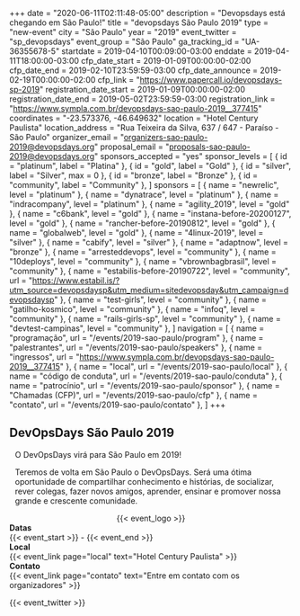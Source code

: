 +++
date = "2020-06-11T02:11:48-05:00"
description = "Devopsdays está chegando em São Paulo!"
title = "devopsdays São Paulo 2019"
type = "new-event"
city = "São Paulo"
year = "2019"
event_twitter = "sp_devopsdays"
event_group = "São Paulo"
ga_tracking_id = "UA-36355678-5"
startdate = 2019-04-10T00:09:00-03:00
enddate = 2019-04-11T18:00:00-03:00
cfp_date_start = 2019-01-09T00:00:00-02:00
cfp_date_end = 2019-02-10T23:59:59-03:00
cfp_date_announce = 2019-02-19T00:00:00-02:00
cfp_link = "https://www.papercall.io/devopsdays-sp-2019"
registration_date_start = 2019-01-09T00:00:00-02:00
registration_date_end = 2019-05-02T23:59:59-03:00
registration_link = "https://www.sympla.com.br/devopsdays-sao-paulo-2019__377415"
coordinates = "-23.573376, -46.649632"
location = "Hotel Century Paulista"
location_address = "Rua Teixeira da Silva, 637 / 647 - Paraíso - São Paulo"
organizer_email = "organizers-sao-paulo-2019@devopsdays.org"
proposal_email = "proposals-sao-paulo-2019@devopsdays.org"
sponsors_accepted = "yes"
sponsor_levels = [
    { id = "platinum", label = "Platina" },
    { id = "gold", label = "Gold" },
    { id = "silver", label = "Silver", max = 0 },
    { id = "bronze", label = "Bronze" },
    { id = "community", label = "Community" },
]
sponsors = [
    { name = "newrelic", level = "platinum" },
    { name = "dynatrace", level = "platinum" },
    { name = "indracompany", level = "platinum" },
    { name = "agility_2019", level = "gold" },
    { name = "c6bank", level = "gold" },
    { name = "instana-before-20200127", level = "gold" },
    { name = "rancher-before-20190812", level = "gold" },
    { name = "globalweb", level = "gold" },
    { name = "4linux-2019", level = "silver" },
    { name = "cabify", level = "silver" },
    { name = "adaptnow", level = "bronze" },
    { name = "arresteddevops", level = "community" },
    { name = "10deploys", level = "community" },
    { name = "vbrownbagbrasil", level = "community" },
    { name = "estabilis-before-20190722", level = "community", url = "https://www.estabil.is/?utm_source=devopsdaysp&utm_medium=sitedevopsday&utm_campaign=devopsdaysp" },
    { name = "test-girls", level = "community" },
    { name = "gatilho-kosmico", level = "community" },
    { name = "infoq", level = "community" },
    { name = "rails-girls-sp", level = "community" },
    { name = "devtest-campinas", level = "community" },
]
navigation = [
    { name = "programação", url = "/events/2019-sao-paulo/program" },
    { name = "palestrantes", url = "/events/2019-sao-paulo/speakers" },
    { name = "ingressos", url = "https://www.sympla.com.br/devopsdays-sao-paulo-2019__377415" },
    { name = "local", url = "/events/2019-sao-paulo/local" },
    { name = "código de conduta", url = "/events/2019-sao-paulo/conduta" },
    { name = "patrocínio", url = "/events/2019-sao-paulo/sponsor" },
    { name = "Chamadas (CFP)", url = "/events/2019-sao-paulo/cfp" },
    { name = "contato", url = "/events/2019-sao-paulo/contato" },
]
+++
<div>
<h2>DevOpsDays São Paulo 2019</h2>
</div>

<div>
    <!--<p style="font-size:large;">Date: TBD 2018</p>
    <p style="font-size:large;">Location: TBD</p>-->
    <div style="padding-left: 10px">
      <p>O DevOpsDays virá para São Paulo em 2019!</p>
      <p>Teremos de volta em São Paulo o DevOpsDays. Será uma ótima oportunidade de compartilhar conhecimento e histórias, de socializar, rever colegas, fazer novos amigos, aprender, ensinar e promover nossa grande e crescente comunidade.</p>
    </div>
</div>

<div style="text-align:center;">
  {{< event_logo >}}
</div>

<div class = "row">
  <div class = "col-md-2">
    <strong>Datas</strong>
  </div>
  <div class = "col-md-8">
    {{< event_start >}} - {{< event_end >}}
  </div>
</div>

<div class = "row">
  <div class = "col-md-2">
    <strong>Local</strong>
  </div>
  <div class = "col-md-8">
    {{< event_link page="local" text="Hotel Century Paulista" >}}
  </div>
</div>

<!-- 
<div class = "row">
  <div class = "col-md-2">
    <strong>Ingressos</strong>
  </div>
  <div class = "col-md-8">
    {{< event_link page="registration" text="Obtenha seu ingresso!" >}}
  </div>
</div> -->


<!-- <div class = "row">
  <div class = "col-md-2">
    <strong>Chamadas (CFP)</strong>
  </div>
  <div class = "col-md-8">
    {{< event_link page="cfp" text="Proponha uma palestra!" >}}
  </div>
</div> -->

<!-- <div class = "row">
  <div class = "col-md-2">
    <strong>Program</strong>
  </div>
  <div class = "col-md-8">
    View the {{< event_link page="program" text="program." >}}
  </div>
</div> -->

<!-- <div class = "row">
  <div class = "col-md-2">
    <strong>Speakers</strong>
  </div>
  <div class = "col-md-8">
    Check out the {{< event_link page="speakers" text="speakers!" >}}
  </div>
</div> -->

<!-- <div class = "row">
  <div class = "col-md-2">
    <strong>Patrocínios</strong>
  </div>
  <div class = "col-md-8">
    {{< event_link page="sponsor" text="Patrocine este evento!" >}}
  </div>
</div> -->

<div class = "row">
  <div class = "col-md-2">
    <strong>Contato</strong>
  </div>
  <div class = "col-md-8">
    {{< event_link page="contato" text="Entre em contato com os organizadores" >}}
  </div>
</div>

<!-- Uncomment if you added your city twitter name -->

{{< event_twitter >}}

